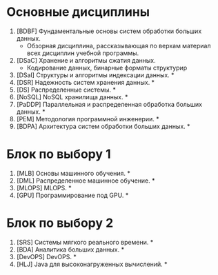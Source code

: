 # Основные дисциплины

1. [BDBF] Фундаментальные основы систем обработки больших данных.
	* Обзорная дисциплина, рассказывающая по верхам материал всех дисциплин учебной программы.
2. [DSaC] Хранение и алгоритмы сжатия данных.
	*  Кодирование данных, бинарные форматы структурир
3. [DSaI] Структуры и алгоритмы индексации данных.
	*  
4. [DSR] Надежность систем хранения данных.
	* 
5. [DS] Распределенные системы.
	* 
6. [NoSQL] NoSQL хранилища данных.
	* 
7. [PaDDP] Параллельная и распределенная обработка больших данных.
	* 
8. [PEM] Методология программной инженерии.
	* 
9. [BDPA] Архитектура систем обработки больших данных.
	*  

# Блок по выбору 1

1. [MLB] Основы машинного обучения.
	* 
2. [DML] Распределенное машинное обучение.
	* 
3. [MLOPS] MLOPS.
	* 
4. [GPU] Программирование под GPU.
	* 

# Блок по выбору 2

1. [SRS] Системы мягкого реального времени.
	* 
2. [BDA] Аналитика больших данных.
	* 
3. [DevOPS] DevOPS.
	* 
4. [HLJ] Java для высоконагруженных вычислений.
	* 
